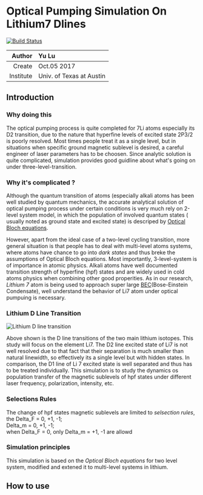 # Optical Pumping Simulation On Lithium7 Dlines  
[![Build Status](https://travis-ci.org/SuperYuLu/OpticalPumpingLithium7Dline.svg?branch=master)](https://travis-ci.org/SuperYuLu/OpticalPumpingLithium7Dline)  

| Author | Yu Lu |
| ------:|:----- |
| Create | Oct.05 2017 |
| Institute | Univ. of Texas at Austin |  

## Introduction  
### Why doing this  
The optical pumping process is quite completed for 7Li atoms especially its D2 transition, due to the nature that hyperfine levels of excited state 2P3/2 is poorly resolved. Most times people treat it as a single level, but in situations when specific ground magnetic sublevel is desired, a careful engineer of laser parameters has to be choosen. Since analytic solution is quite complicated, simulation provides good guidline about what's going on under three-level-transition.  
### Why it's complicated ?
Although the quantum transition of atoms (especially alkali atoms has been well studied by quantum mechanics, the accurate analytical solution of optical pumping process under certain conditions is very much rely on 2-level system model, in which the population of involved quantum states ( usually noted as ground state and excited state) is descriped by [Optical Bloch equations](https://en.wikipedia.org/wiki/Maxwell%E2%80%93Bloch_equations).   

However, apart from the ideal case of a two-level cycling transition, more general situation is that people has to deal with multi-level atoms systems, where atoms have chance to go into *dark states* and thus breke the assumptions of Optical Bloch equations. Most importantly, 3-level-system is of importance in atomic physics. Alkali atoms have well documented transition strength of hyperfine (hpf) states and are widely used in cold atoms physics when combining other good properities. As in our research, *Lithium 7* atom is being used to approach super large [BEC](https://en.wikipedia.org/wiki/Bose%E2%80%93Einstein_condensate)(Bose-Einstein Condensate), well understand the behavior of Li7 atom under optical pumpuing is necessary.   

### Lithium D Line Transition  
![Lithium D line transition](https://github.com/SuperYuLu/OpticalPumpingLithium7Dline/blob/master/info/LiLevel.png)  

Above shown is the D line transitions of the two main lithium isotopes. This study will focus on the element Li7. The D2 line excited state of Li7 is not well resolved due to that fact that their separation is much smaller than natural linewidth, so effectively its a single level but with hidden states. In comparison, the D1 line of Li 7 excited state is well separated and thus has to be treated individually. This simulation is to study the dynamics os population transfer of the magnetic sublevels of hpf states under different laser frequency, polarization, intensity, etc.   

###  Selections Rules    
The change of hpf states magnetic sublevels are limited to *selsection rules*, the 
Delta_F = 0, +1, -1;  
Delta_m = 0, +1, -1;  
when Delta_F = 0, only Delta_m = +1, -1 are allowd  

### Simulation principles  
This simulation is based on the *Optical Bloch equations* for two level system, modified and extened it to multi-level systems in lithium.

## How to use  


